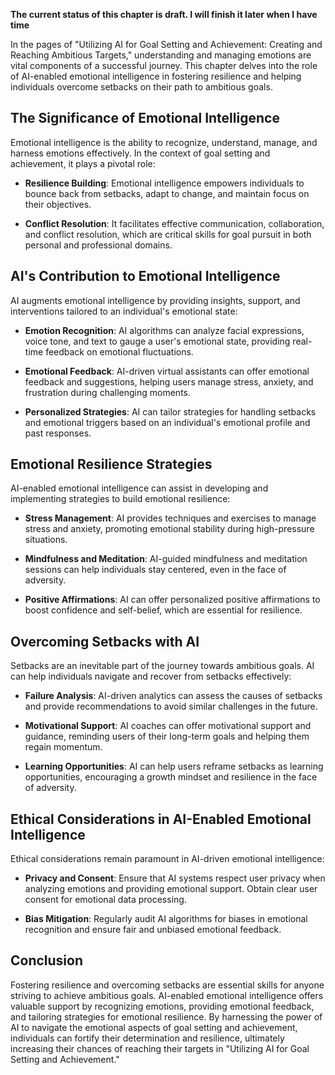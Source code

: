**The current status of this chapter is draft. I will finish it later when I have time**

In the pages of "Utilizing AI for Goal Setting and Achievement: Creating and Reaching Ambitious Targets," understanding and managing emotions are vital components of a successful journey. This chapter delves into the role of AI-enabled emotional intelligence in fostering resilience and helping individuals overcome setbacks on their path to ambitious goals.

The Significance of Emotional Intelligence
------------------------------------------

Emotional intelligence is the ability to recognize, understand, manage, and harness emotions effectively. In the context of goal setting and achievement, it plays a pivotal role:

* **Resilience Building**: Emotional intelligence empowers individuals to bounce back from setbacks, adapt to change, and maintain focus on their objectives.

* **Conflict Resolution**: It facilitates effective communication, collaboration, and conflict resolution, which are critical skills for goal pursuit in both personal and professional domains.

AI's Contribution to Emotional Intelligence
-------------------------------------------

AI augments emotional intelligence by providing insights, support, and interventions tailored to an individual's emotional state:

* **Emotion Recognition**: AI algorithms can analyze facial expressions, voice tone, and text to gauge a user's emotional state, providing real-time feedback on emotional fluctuations.

* **Emotional Feedback**: AI-driven virtual assistants can offer emotional feedback and suggestions, helping users manage stress, anxiety, and frustration during challenging moments.

* **Personalized Strategies**: AI can tailor strategies for handling setbacks and emotional triggers based on an individual's emotional profile and past responses.

Emotional Resilience Strategies
-------------------------------

AI-enabled emotional intelligence can assist in developing and implementing strategies to build emotional resilience:

* **Stress Management**: AI provides techniques and exercises to manage stress and anxiety, promoting emotional stability during high-pressure situations.

* **Mindfulness and Meditation**: AI-guided mindfulness and meditation sessions can help individuals stay centered, even in the face of adversity.

* **Positive Affirmations**: AI can offer personalized positive affirmations to boost confidence and self-belief, which are essential for resilience.

Overcoming Setbacks with AI
---------------------------

Setbacks are an inevitable part of the journey towards ambitious goals. AI can help individuals navigate and recover from setbacks effectively:

* **Failure Analysis**: AI-driven analytics can assess the causes of setbacks and provide recommendations to avoid similar challenges in the future.

* **Motivational Support**: AI coaches can offer motivational support and guidance, reminding users of their long-term goals and helping them regain momentum.

* **Learning Opportunities**: AI can help users reframe setbacks as learning opportunities, encouraging a growth mindset and resilience in the face of adversity.

Ethical Considerations in AI-Enabled Emotional Intelligence
-----------------------------------------------------------

Ethical considerations remain paramount in AI-driven emotional intelligence:

* **Privacy and Consent**: Ensure that AI systems respect user privacy when analyzing emotions and providing emotional support. Obtain clear user consent for emotional data processing.

* **Bias Mitigation**: Regularly audit AI algorithms for biases in emotional recognition and ensure fair and unbiased emotional feedback.

Conclusion
----------

Fostering resilience and overcoming setbacks are essential skills for anyone striving to achieve ambitious goals. AI-enabled emotional intelligence offers valuable support by recognizing emotions, providing emotional feedback, and tailoring strategies for emotional resilience. By harnessing the power of AI to navigate the emotional aspects of goal setting and achievement, individuals can fortify their determination and resilience, ultimately increasing their chances of reaching their targets in "Utilizing AI for Goal Setting and Achievement."
